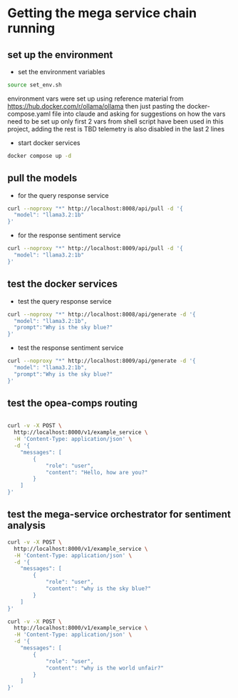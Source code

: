 # Getting the mega service chain running

## set up the environment

- set the environment variables

``` sh
source set_env.sh
```

environment vars were set up using reference material from https://hub.docker.com/r/ollama/ollama
then just pasting the docker-compose.yaml file into claude and asking for suggestions on how the vars need to be set up
only first 2 vars from shell script have been used in this project, adding the rest is TBD
telemetry is also disabled in the last 2 lines

- start docker services

``` sh
docker compose up -d
```

## pull the models

- for the query response service

``` sh
curl --noproxy "*" http://localhost:8008/api/pull -d '{
  "model": "llama3.2:1b"
}'
```

- for the response sentiment service

``` sh
curl --noproxy "*" http://localhost:8009/api/pull -d '{
  "model": "llama3.2:1b"
}'
```

## test the docker services

- test the query response service

``` sh
curl --noproxy "*" http://localhost:8008/api/generate -d '{
  "model": "llama3.2:1b",
  "prompt":"Why is the sky blue?"
}'
```

- test the response sentiment service

``` sh
curl --noproxy "*" http://localhost:8009/api/generate -d '{
  "model": "llama3.2:1b",
  "prompt":"Why is the sky blue?"
}'
```

## test the opea-comps routing

``` sh

curl -v -X POST \
  http://localhost:8000/v1/example_service \
  -H 'Content-Type: application/json' \
  -d '{
    "messages": [
        {
            "role": "user",
            "content": "Hello, how are you?"
        }
    ]
}'

```

## test the mega-service orchestrator for sentiment analysis

``` sh
curl -v -X POST \
  http://localhost:8000/v1/example_service \
  -H 'Content-Type: application/json' \
  -d '{
    "messages": [
        {
            "role": "user",
            "content": "why is the sky blue?"
        }
    ]
}'
```

``` sh
curl -v -X POST \
  http://localhost:8000/v1/example_service \
  -H 'Content-Type: application/json' \
  -d '{
    "messages": [
        {
            "role": "user",
            "content": "why is the world unfair?"
        }
    ]
}'
```
